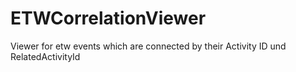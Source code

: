 # ETWCorrelationViewer
Viewer for etw events which are connected by their Activity ID und RelatedActivityId
